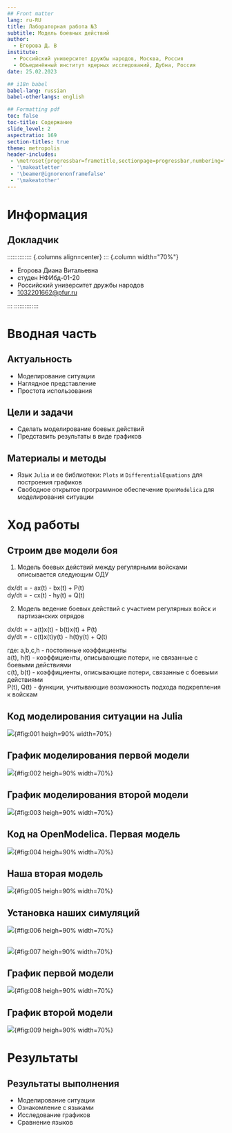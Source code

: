 ```yaml
---
## Front matter
lang: ru-RU
title: Лабораторная работа №3
subtitle: Модель боевных действий
author:
  - Егорова Д. В
institute:
  - Российский университет дружбы народов, Москва, Россия
  - Объединённый институт ядерных исследований, Дубна, Россия
date: 25.02.2023

## i18n babel
babel-lang: russian
babel-otherlangs: english

## Formatting pdf
toc: false
toc-title: Содержание
slide_level: 2
aspectratio: 169
section-titles: true
theme: metropolis
header-includes:
 - \metroset{progressbar=frametitle,sectionpage=progressbar,numbering=fraction}
 - '\makeatletter'
 - '\beamer@ignorenonframefalse'
 - '\makeatother'
---
```


# Информация

## Докладчик

:::::::::::::: {.columns align=center}
::: {.column width="70%"}

  * Егорова Диана Витальевна
  * студен НФИбд-01-20
  * Российский университет дружбы народов
  * [1032201662@pfur.ru](mailto:1032201662@pfur.ru)

:::
::::::::::::::

# Вводная часть

## Актуальность

- Моделирование ситуации
- Наглядное представление
- Простота использования

## Цели и задачи

- Сделать моделирование боевых действий
- Представить результаты в виде графиков

## Материалы и методы

- Язык `Julia` и ее библиотеки: `Plots` и `DifferentialEquations` для построения графиков
- Свободное открытое программное обеспечение `OpenModelica` для моделирования ситуации
 
# Ход работы

## Строим две модели боя

1. Модель боевых действий между регулярными войсками описывается следующим ОДУ

  dx/dt = - ax(t) - bx(t) + P(t)  
  dy/dt = - cx(t) - hy(t) + Q(t) 
 
2. Модель ведение боевых действий с участием регулярных войск и
партизанских отрядов

  dx/dt = - a(t)x(t) - b(t)x(t) + P(t)  
  dy/dt = - c(t)x(t)y(t) - h(t)y(t) + Q(t)  

где: 
a,b,c,h - постоянные коэффициенты  
a(t), h(t) - коэффициенты, описывающие потери, не связанные с боевыми действиями  
c(t), b(t) - коэффициенты, описывающие потери, связанные с боевыми действиями  
P(t), Q(t) - функции, учитывающие возможность подхода подкрепления к войскам  


## Код моделирования ситуации на Julia

![](image/1.png){#fig:001 heigh=90% width=70%}

## График моделирования первой модели 

![](image/2.png){#fig:002 heigh=90% width=70%}

## График моделирования второй модели 

![](image/3.png){#fig:003 heigh=90% width=70%}

## Код на OpenModelica. Первая модель 

![](image/4.png){#fig:004 heigh=90% width=70%}

## Наша вторая модель 
![](image/5.png){#fig:005 heigh=90% width=70%}


## Установка наших симуляций 

![](image/6.png){#fig:006 heigh=90% width=70%}

##
![](image/7.png){#fig:007 heigh=90% width=70%}


## График первой модели 
![](image/8.png){#fig:008 heigh=90% width=70%}

## График второй модели

![](image/9.png){#fig:009 heigh=90% width=70%}

# Результаты
## Результаты выполнения

- Моделирование ситуации
- Ознакомление с языками
- Исследование графиков
- Сравнение языков



